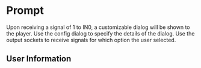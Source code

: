 # Prompt
Upon receiving a signal of 1 to IN0, a customizable dialog will be shown to the player. Use the config dialog to specify the details of the dialog. Use the output sockets to receive signals for which option the user selected.

## User Information